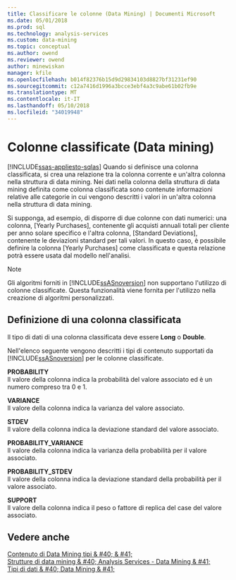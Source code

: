 ```yaml
---
title: Classificare le colonne (Data Mining) | Documenti Microsoft
ms.date: 05/01/2018
ms.prod: sql
ms.technology: analysis-services
ms.custom: data-mining
ms.topic: conceptual
ms.author: owend
ms.reviewer: owend
author: minewiskan
manager: kfile
ms.openlocfilehash: b014f82376b15d9d29834103d8827bf31231ef90
ms.sourcegitcommit: c12a7416d1996a3bcce3ebf4a3c9abe61b02fb9e
ms.translationtype: MT
ms.contentlocale: it-IT
ms.lasthandoff: 05/10/2018
ms.locfileid: "34019948"
---
```

# <a name="classified-columns-data-mining"></a>Colonne classificate (Data mining)
[!INCLUDE[ssas-appliesto-sqlas](../../includes/ssas-appliesto-sqlas.md)]
  Quando si definisce una colonna classificata, si crea una relazione tra la colonna corrente e un'altra colonna nella struttura di data mining. Nei dati nella colonna della struttura di data mining definita come colonna classificata sono contenute informazioni relative alle categorie in cui vengono descritti i valori in un'altra colonna nella struttura di data mining.  
  
 Si supponga, ad esempio, di disporre di due colonne con dati numerici: una colonna, [Yearly Purchases], contenente gli acquisti annuali totali per cliente per anno solare specifico e l'altra colonna, [Standard Deviations], contenente le deviazioni standard per tali valori. In questo caso, è possibile definire la colonna [Yearly Purchases] come classificata e questa relazione potrà essere usata dal modello nell'analisi.  
  
> [!NOTE]  
>  Gli algoritmi forniti in [!INCLUDE[ssASnoversion](../../includes/ssasnoversion-md.md)] non supportano l'utilizzo di colonne classificate. Questa funzionalità viene fornita per l'utilizzo nella creazione di algoritmi personalizzati.  
  
## <a name="defining-a-classified-column"></a>Definizione di una colonna classificata  
 Il tipo di dati di una colonna classificata deve essere **Long** o **Double**.  
  
 Nell'elenco seguente vengono descritti i tipi di contenuto supportati da [!INCLUDE[ssASnoversion](../../includes/ssasnoversion-md.md)] per le colonne classificate.  
  
 **PROBABILITY**  
 Il valore della colonna indica la probabilità del valore associato ed è un numero compreso tra 0 e 1.  
  
 **VARIANCE**  
 Il valore della colonna indica la varianza del valore associato.  
  
 **STDEV**  
 Il valore della colonna indica la deviazione standard del valore associato.  
  
 **PROBABILITY_VARIANCE**  
 Il valore della colonna indica la varianza della probabilità per il valore associato.  
  
 **PROBABILITY_STDEV**  
 Il valore della colonna indica la deviazione standard della probabilità per il valore associato.  
  
 **SUPPORT**  
 Il valore della colonna indica il peso o fattore di replica del case del valore associato.  
  
## <a name="see-also"></a>Vedere anche  
 [Contenuto di Data Mining tipi & #40; & #41;](../../analysis-services/data-mining/content-types-data-mining.md)   
 [Strutture di data mining & #40; Analysis Services - Data Mining & #41;](../../analysis-services/data-mining/mining-structures-analysis-services-data-mining.md)   
 [Tipi di dati & #40; Data Mining & #41;](../../analysis-services/data-mining/data-types-data-mining.md)  
  
  
